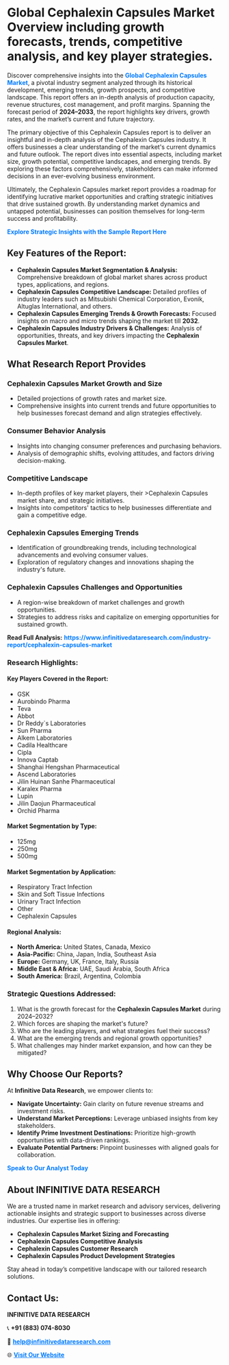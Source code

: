 <h1>Global Cephalexin Capsules Market Overview including growth forecasts, trends, competitive analysis, and key player strategies.</h1>
<p>
Discover comprehensive insights into the 
<a href="https://www.infinitivedataresearch.com/industry-report/cephalexin-capsules-market" rel="dofollow" style="color: #007BFF; text-decoration: none;"><strong>Global Cephalexin Capsules Market</strong></a>, a pivotal industry segment analyzed through its historical development, emerging trends, growth prospects, and competitive landscape. This report offers an in-depth analysis of production capacity, revenue structures, cost management, and profit margins. Spanning the forecast period of <strong>2024–2033</strong>, the report highlights key drivers, growth rates, and the market’s current and future trajectory.
</p>
<p>
The primary objective of this Cephalexin Capsules report is to deliver an insightful and in-depth analysis of the Cephalexin Capsules industry. It offers businesses a clear understanding of the market's current dynamics and future outlook. The report dives into essential aspects, including market size, growth potential, competitive landscapes, and emerging trends. By exploring these factors comprehensively, stakeholders can make informed decisions in an ever-evolving business environment.
</p>
<p>
Ultimately, the Cephalexin Capsules market report provides a roadmap for identifying lucrative market opportunities and crafting strategic initiatives that drive sustained growth. By understanding market dynamics and untapped potential, businesses can position themselves for long-term success and profitability.
</p>
<p>
<a href="https://www.infinitivedataresearch.com/request-sample/reportId=107507" style="color: #007BFF; text-decoration: none;"><strong>Explore Strategic Insights with the Sample Report Here</strong></a>
</p>

<h2>Key Features of the Report:</h2>
<ul>
<li><strong>Cephalexin Capsules Market Segmentation & Analysis:</strong> Comprehensive breakdown of global market shares across product types, applications, and regions.</li>
<li><strong>Cephalexin Capsules Competitive Landscape:</strong> Detailed profiles of industry leaders such as Mitsubishi Chemical Corporation, Evonik, Altuglas International, and others.</li>
<li><strong>Cephalexin Capsules Emerging Trends & Growth Forecasts:</strong> Focused insights on macro and micro trends shaping the market till <strong>2032</strong>.</li>
<li><strong>Cephalexin Capsules Industry Drivers & Challenges:</strong> Analysis of opportunities, threats, and key drivers impacting the <strong>Cephalexin Capsules Market</strong>.</li>
</ul>

<h2>What Research Report Provides</h2>
<h3>Cephalexin Capsules Market Growth and Size</h3>
<ul>
<li>Detailed projections of growth rates and market size.</li>
<li>Comprehensive insights into current trends and future opportunities to help businesses forecast demand and align strategies effectively.</li>
</ul>

<h3>Consumer Behavior Analysis</h3>
<ul>
<li>Insights into changing consumer preferences and purchasing behaviors.</li>
<li>Analysis of demographic shifts, evolving attitudes, and factors driving decision-making.</li>
</ul>

<h3>Competitive Landscape</h3>
<ul>
<li>In-depth profiles of key market players, their >Cephalexin Capsules market share, and strategic initiatives.</li>
<li>Insights into competitors' tactics to help businesses differentiate and gain a competitive edge.</li>
</ul>

<h3>Cephalexin Capsules Emerging Trends</h3>
<ul>
<li>Identification of groundbreaking trends, including technological advancements and evolving consumer values.</li>
<li>Exploration of regulatory changes and innovations shaping the industry's future.</li>
</ul>

<h3>Cephalexin Capsules Challenges and Opportunities</h3>
<ul>
<li>A region-wise breakdown of market challenges and growth opportunities.</li>
<li>Strategies to address risks and capitalize on emerging opportunities for sustained growth.</li>
</ul>
<p><strong>Read Full Analysis:</strong> <a href="https://www.infinitivedataresearch.com/industry-report/cephalexin-capsules-market" rel="dofollow" style="color: #007BFF; text-decoration: none;"><strong>https://www.infinitivedataresearch.com/industry-report/cephalexin-capsules-market</strong></a></p>
<h3>Research Highlights:</h3>
<h4>Key Players Covered in the Report:</h4>
<ul><li>GSK</li><li>Aurobindo Pharma</li><li>Teva</li><li>Abbot</li><li>Dr Reddy`s Laboratories</li><li>Sun Pharma</li><li>Alkem Laboratories</li><li>Cadila Healthcare</li><li>Cipla</li><li>Innova Captab</li><li>Shanghai Hengshan Pharmaceutical</li><li>Ascend Laboratories</li><li>Jilin Huinan Sanhe Pharmaceutical</li><li>Karalex Pharma</li><li>Lupin</li><li>Jilin Daojun Pharmaceutical</li><li>Orchid Pharma</li></ul>
<h4>Market Segmentation by Type:</h4>
<ul><li>125mg</li><li>250mg</li><li>500mg</li></ul>
<h4>Market Segmentation by Application:</h4>
<ul><li>Respiratory Tract Infection</li><li>Skin and Soft Tissue Infections</li><li>Urinary Tract Infection</li><li>Other</li><li>Cephalexin Capsules</li></ul>

<h4>Regional Analysis:</h4>
<ul>
<li><strong>North America:</strong> United States, Canada, Mexico</li>
<li><strong>Asia-Pacific:</strong> China, Japan, India, Southeast Asia</li>
<li><strong>Europe:</strong> Germany, UK, France, Italy, Russia</li>
<li><strong>Middle East & Africa:</strong> UAE, Saudi Arabia, South Africa</li>
<li><strong>South America:</strong> Brazil, Argentina, Colombia</li>
</ul>

<h3>Strategic Questions Addressed:</h3>
<ol>
<li>What is the growth forecast for the <strong>Cephalexin Capsules Market</strong> during 2024–2032?</li>
<li>Which forces are shaping the market's future?</li>
<li>Who are the leading players, and what strategies fuel their success?</li>
<li>What are the emerging trends and regional growth opportunities?</li>
<li>What challenges may hinder market expansion, and how can they be mitigated?</li>
</ol>

<h2>Why Choose Our Reports?</h2>
<p>At <strong>Infinitive Data Research</strong>, we empower clients to:</p>
<ul>
<li><strong>Navigate Uncertainty:</strong> Gain clarity on future revenue streams and investment risks.</li>
<li><strong>Understand Market Perceptions:</strong> Leverage unbiased insights from key stakeholders.</li>
<li><strong>Identify Prime Investment Destinations:</strong> Prioritize high-growth opportunities with data-driven rankings.</li>
<li><strong>Evaluate Potential Partners:</strong> Pinpoint businesses with aligned goals for collaboration.</li>
</ul>
<p><a href="https://www.infinitivedataresearch.com/industry-report/cephalexin-capsules-market" rel="dofollow" style="color: #007BFF; text-decoration: none;"><strong>Speak to Our Analyst Today</strong></a></p>

<h2>About INFINITIVE DATA RESEARCH</h2>
<p>We are a trusted name in market research and advisory services, delivering actionable insights and strategic support to businesses across diverse industries. Our expertise lies in offering:</p>
<ul>
<li><strong>Cephalexin Capsules Market Sizing and Forecasting</strong></li>
<li><strong>Cephalexin Capsules Competitive Analysis</strong></li>
<li><strong>Cephalexin Capsules Customer Research</strong></li>
<li><strong>Cephalexin Capsules Product Development Strategies</strong></li>
</ul>
<p>Stay ahead in today’s competitive landscape with our tailored research solutions.</p>

<h2>Contact Us:</h2>
<p><strong>INFINITIVE DATA RESEARCH</strong></p>
<p>📞 <strong>+91 (883) 074-8030</strong></p>
<p>📧 <strong><a href="mailto:help@infinitivedataresearch.com" style="color: #007BFF;">help@infinitivedataresearch.com</a></strong></p>
<p>🌐 <strong><a href="https://www.infinitivedataresearch.com" rel="dofollow" style="color: #007BFF;">Visit Our Website</a></strong></p>